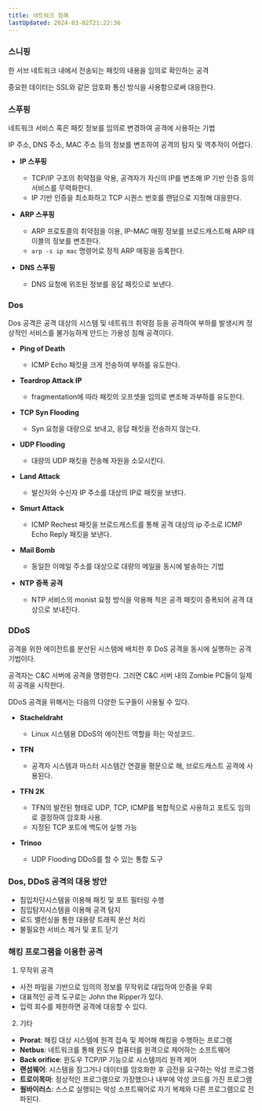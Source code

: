 ```yaml
---
title: 네트워크 침해
lastUpdated: 2024-03-02T21:22:36
---
```


### 스니핑

한 서브 네트워크 내에서 전송되는 패킷의 내용을 임의로 확인하는 공격

중요한 데이터는 SSL와 같은 암호화 통신 방식을 사용함으로써 대응한다.

### 스푸핑

네트워크 서비스 혹은 패킷 정보를 임의로 변경하여 공격에 사용하는 기법

IP 주소, DNS 주소, MAC 주소 등의 정보를 변조하여 공격의 탐지 및 역추적이 어렵다.

  - **IP 스푸핑**
    - TCP/IP 구조의 취약점을 악용, 공격자가 자신의 IP를 변조해 IP 기반 인증 등의 서비스를 무력화한다.
    - IP 기반 인증을 최소화하고 TCP 시퀀스 번호를 랜덤으로 지정해 대응한다.
  
  - **ARP 스푸핑**
    - ARP 프로토콜의 취약점을 이용, IP-MAC 매핑 정보를 브로드캐스트해 ARP 테이블의 정보를 변조한다.
    - `arp -s ip mac` 명령어로 정적 ARP 매핑을 등록한다.
  
  - **DNS 스푸핑**
    - DNS 요청에 위조된 정보를 응답 패킷으로 보낸다.

### Dos

Dos 공격은 공격 대상의 시스템 및 네트워크 취약점 등을 공격하여 부하를 발생시켜 정상적인 서비스를 불가능하게 만드는 가용성 침해 공격이다.

  - **Ping of Death**
    - ICMP Echo 패킷을 크게 전송하여 부하를 유도한다.
  
  - **Teardrop Attack IP**
    - fragmentation에 따라 패킷의 오프셋을 임의로 변조해 과부하를 유도한다.
  
  - **TCP Syn Flooding**
    - Syn 요청을 대량으로 보내고, 응답 패킷을 전송하지 않는다.
  
  - **UDP Flooding**
    - 대량의 UDP 패킷을 전송해 자원을 소모시킨다.
  
  - **Land Attack**
    - 발신자와 수신자 IP 주소를 대상의 IP로 패킷을 보낸다.
  
  - **Smurt Attack**
    - ICMP Rechest 패킷을 브로드캐스트를 통해 공격 대상의 ip 주소로 ICMP Echo Reply 패킷을 보낸다.
  
  - **Mail Bomb**
    - 동일한 이메일 주소를 대상으로 대량의 메일을 동시에 발송하는 기법
  
  - **NTP 증폭 공격**
    - NTP 서비스의 monist 요청 방식을 악용해 적은 공격 패킷이 증폭되어 공격 대상으로 보내진다.

### DDoS

공격을 위한 에이전트를 분산된 시스템에 배치한 후 DoS 공격을 동시에 실행하는 공격 기법이다.

공격자는 C&C 서버에 공격을 명령한다. 그러면 C&C 서버 내의 Zombie PC들이 일제히 공격을 시작한다.

DDoS 공격을 위해서는 다음의 다양한 도구들이 사용될 수 있다.

- **Stacheldraht**
  - Linux 시스템용 DDoS의 에이전트 역할을 하는 악성코드.
  
- **TFN**
  - 공격자 시스템과 마스터 시스템간 연결을 평문으로 해, 브로드캐스트 공격에 사용된다.
  
- **TFN 2K**
  - TFN의 발전된 형태로 UDP, TCP, ICMP를 복합적으로 사용하고 포트도 임의로 결정하여 암호화 사용.
  - 지정된 TCP 포트에 백도어 실행 가능
  
- **Trinoo**
  - UDP Flooding DDoS를 할 수 있는 통합 도구 

### Dos, DDoS 공격의 대응 방안 

- 침입차단시스템을 이용해 패킷 및 포트 필터링 수행
- 침입탐지시스템을 이용해 공격 탐지
- 로드 밸런싱을 통한 대용량 트래픽 분산 처리
- 불필요한 서비스 제거 및 포트 닫기
 
### 해킹 프로그램을 이용한 공격

1. 무작위 공격
  - 사전 파일을 기반으로 임의의 정보를 무작위로 대입하여 인증을 우회
  - 대표적인 공격 도구로는 John the Ripper가 있다.
  - 입력 회수를 제한하면 공격에 대응할 수 있다.
2. 기타
  - **Prorat**: 해킹 대상 시스템에 원격 접속 및 제어해 해킹을 수행하는 프로그램
  - **Netbus**: 네트워크를 통해 윈도우 컴퓨터를 원격으로 제어하는 소프트웨어
  - **Back orifice**: 윈도우 TCP/IP 기능으로 시스템끼리 원격 제어
  - **랜섬웨어**: 시스템을 잠그거나 데이터를 암호화한 후 금전을 요구하는 악성 프로그램
  - **트로이목마**: 정상적인 프로그램으로 가장했으나 내부에 악성 코드를 가진 프로그램
  - **웜바이러스**: 스스로 실행되는 악성 소프트웨어로 자기 복제와 다른 프로그램으로 전파된다.
